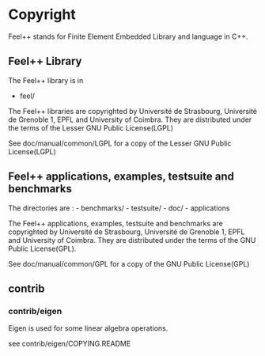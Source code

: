 # Copyright

Feel++ stands for Finite Element Embedded Library and language in C++.

## Feel++ Library

The Feel++ library is in
 - feel/

The Feel++ libraries are copyrighted by Université de Strasbourg, Université de
Grenoble 1, EPFL and University of Coimbra. They are distributed under the terms
of the Lesser GNU Public License(LGPL)

See doc/manual/common/LGPL for a copy of the Lesser GNU Public License(LGPL)

## Feel++ applications, examples, testsuite and benchmarks

The directories are :
    - benchmarks/
    - testsuite/
    - doc/
    - applications

The Feel++ applications, examples, testsuite and benchmarks are copyrighted by
Université de Strasbourg, Université de Grenoble 1, EPFL and University of
Coimbra.  They are distributed under the terms of the GNU Public License(GPL).

See doc/manual/common/GPL for a copy of the GNU Public License(GPL)

## contrib

### contrib/eigen

Eigen is used for some linear algebra operations.

see contrib/eigen/COPYING.README
